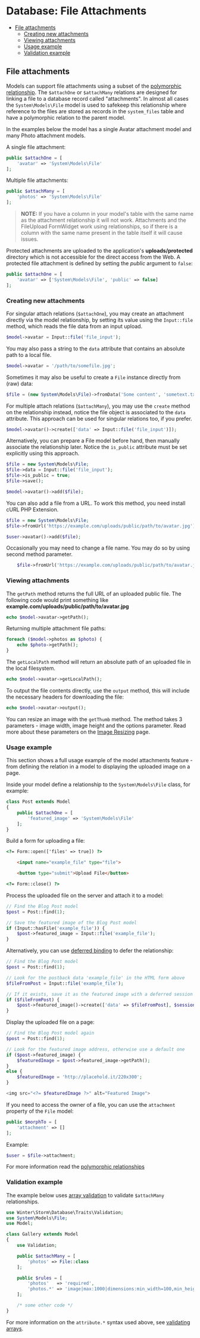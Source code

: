 # Database: File Attachments

- [File attachments](#file-attachments)
    - [Creating new attachments](#creating-attachments)
    - [Viewing attachments](#viewing-attachments)
    - [Usage example](#attachments-usage-example)
    - [Validation example](#attachments-validation-example)

<a name="file-attachments"></a>
## File attachments

Models can support file attachments using a subset of the [polymorphic relationship](../database/relations#polymorphic-relations). The `$attachOne` or `$attachMany` relations are designed for linking a file to a database record called "attachments". In almost all cases the `System\Models\File` model is used to safekeep this relationship where reference to the files are stored as records in the `system_files` table and have a polymorphic relation to the parent model.

In the examples below the model has a single Avatar attachment model and many Photo attachment models.

A single file attachment:

```php
public $attachOne = [
    'avatar' => 'System\Models\File'
];
```

Multiple file attachments:

```php
public $attachMany = [
    'photos' => 'System\Models\File'
];
```

> **NOTE:** If you have a column in your model's table with the same name as the attachment relationship it will not work. Attachments and the FileUpload FormWidget work using relationships, so if there is a column with the same name present in the table itself it will cause issues.

Protected attachments are uploaded to the application's **uploads/protected** directory which is not accessible for the direct access from the Web. A protected file attachment is defined by setting the *public* argument to `false`:

```php
public $attachOne = [
    'avatar' => ['System\Models\File', 'public' => false]
];
```

<a name="creating-attachments"></a>
### Creating new attachments

For singular attach relations (`$attachOne`), you may create an attachment directly via the model relationship, by setting its value using the `Input::file` method, which reads the file data from an input upload.

```php
$model->avatar = Input::file('file_input');
```

You may also pass a string to the `data` attribute that contains an absolute path to a local file.

```php
$model->avatar = '/path/to/somefile.jpg';
```

Sometimes it may also be useful to create a `File` instance directly from (raw) data:

```php
$file = (new System\Models\File)->fromData('Some content', 'sometext.txt');
```

For multiple attach relations (`$attachMany`), you may use the `create` method on the relationship instead, notice the file object is associated to the `data` attribute. This approach can be used for singular relations too, if you prefer.

```php
$model->avatar()->create(['data' => Input::file('file_input')]);
```

Alternatively, you can prepare a File model before hand, then manually associate the relationship later. Notice the `is_public` attribute must be set explicitly using this approach.

```php
$file = new System\Models\File;
$file->data = Input::file('file_input');
$file->is_public = true;
$file->save();

$model->avatar()->add($file);
```

You can also add a file from a URL. To work this method, you need install cURL PHP Extension.

```php
$file = new System\Models\File;
$file->fromUrl('https://example.com/uploads/public/path/to/avatar.jpg');

$user->avatar()->add($file);
```

Occasionally you may need to change a file name. You may do so by using second method parameter.

```php
    $file->fromUrl('https://example.com/uploads/public/path/to/avatar.jpg', 'somefilename.jpg');
```

<a name="viewing-attachments"></a>
### Viewing attachments

The `getPath` method returns the full URL of an uploaded public file. The following code would print something like **example.com/uploads/public/path/to/avatar.jpg**

```php
echo $model->avatar->getPath();
```

Returning multiple attachment file paths:

```php
foreach ($model->photos as $photo) {
    echo $photo->getPath();
}
```

The `getLocalPath` method will return an absolute path of an uploaded file in the local filesystem.

```php
echo $model->avatar->getLocalPath();
```

To output the file contents directly, use the `output` method, this will include the necessary headers for downloading the file:

```php
echo $model->avatar->output();
```

You can resize an image with the `getThumb` method. The method takes 3 parameters - image width, image height and the options parameter. Read more about these parameters on the [Image Resizing](../services/image-resizing#resize-parameters) page.

<a name="attachments-usage-example"></a>
### Usage example

This section shows a full usage example of the model attachments feature - from defining the relation in a model to displaying the uploaded image on a page.

Inside your model define a relationship to the `System\Models\File` class, for example:

```php
class Post extends Model
{
    public $attachOne = [
        'featured_image' => 'System\Models\File'
    ];
}
```

Build a form for uploading a file:

```html
<?= Form::open(['files' => true]) ?>

    <input name="example_file" type="file">

    <button type="submit">Upload File</button>

<?= Form::close() ?>
```

Process the uploaded file on the server and attach it to a model:

```php
// Find the Blog Post model
$post = Post::find(1);

// Save the featured image of the Blog Post model
if (Input::hasFile('example_file')) {
    $post->featured_image = Input::file('example_file');
}
```

Alternatively, you can use [deferred binding](../database/relations#deferred-binding) to defer the relationship:

```php
// Find the Blog Post model
$post = Post::find(1);

// Look for the postback data 'example_file' in the HTML form above
$fileFromPost = Input::file('example_file');

// If it exists, save it as the featured image with a deferred session key
if ($fileFromPost) {
    $post->featured_image()->create(['data' => $fileFromPost], $sessionKey);
}
```

Display the uploaded file on a page:

```php
// Find the Blog Post model again
$post = Post::find(1);

// Look for the featured image address, otherwise use a default one
if ($post->featured_image) {
    $featuredImage = $post->featured_image->getPath();
}
else {
    $featuredImage = 'http://placehold.it/220x300';
}

<img src="<?= $featuredImage ?>" alt="Featured Image">
```

If you need to access the owner of a file, you can use the `attachment` property of the `File` model:

```php
public $morphTo = [
    'attachment' => []
];
```

Example:

```php
$user = $file->attachment;
```

For more information read the [polymorphic relationships](../database/relations#polymorphic-relations)

<a name="attachments-validation-example"></a>
### Validation example

The example below uses [array validation](../services/validation#validating-arrays) to validate `$attachMany` relationships.

```php
use Winter\Storm\Database\Traits\Validation;
use System\Models\File;
use Model;

class Gallery extends Model
{
    use Validation;

    public $attachMany = [
        'photos' => File::class
    ];

    public $rules = [
        'photos'   => 'required',
        'photos.*' => 'image|max:1000|dimensions:min_width=100,min_height=100'
    ];

    /* some other code */
}
```

For more information on the `attribute.*` syntax used above, see [validating arrays](../services/validation#validating-arrays).
